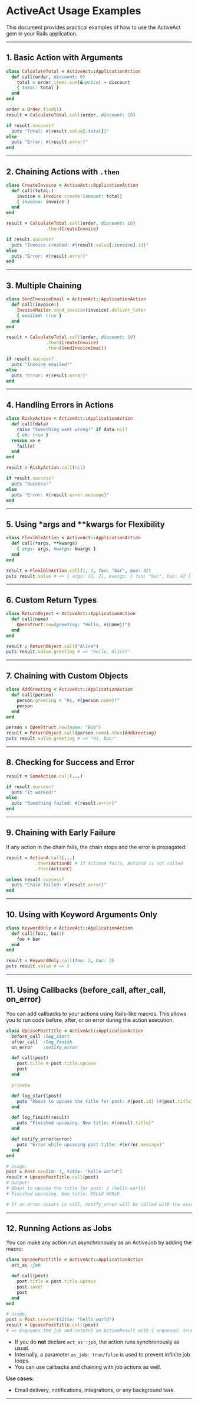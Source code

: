 # ActiveAct Usage Examples

This document provides practical examples of how to use the ActiveAct gem in your Rails application.

---

## 1. Basic Action with Arguments

```ruby
class CalculateTotal < ActiveAct::ApplicationAction
  def call(order, discount: 0)
    total = order.items.sum(&:price) - discount
    { total: total }
  end
end

order = Order.find(1)
result = CalculateTotal.call(order, discount: 10)

if result.success?
  puts "Total: #{result.value[:total]}"
else
  puts "Error: #{result.error}"
end
```

---

## 2. Chaining Actions with `.then`

```ruby
class CreateInvoice < ActiveAct::ApplicationAction
  def call(total:)
    invoice = Invoice.create!(amount: total)
    { invoice: invoice }
  end
end

result = CalculateTotal.call(order, discount: 10)
               .then(CreateInvoice)

if result.success?
  puts "Invoice created: #{result.value[:invoice].id}"
else
  puts "Error: #{result.error}"
end
```

---

## 3. Multiple Chaining

```ruby
class SendInvoiceEmail < ActiveAct::ApplicationAction
  def call(invoice:)
    InvoiceMailer.send_invoice(invoice).deliver_later
    { emailed: true }
  end
end

result = CalculateTotal.call(order, discount: 10)
               .then(CreateInvoice)
               .then(SendInvoiceEmail)

if result.success?
  puts "Invoice emailed!"
else
  puts "Error: #{result.error}"
end
```

---

## 4. Handling Errors in Actions

```ruby
class RiskyAction < ActiveAct::ApplicationAction
  def call(data)
    raise "Something went wrong!" if data.nil?
    { ok: true }
  rescue => e
    fail(e)
  end
end

result = RiskyAction.call(nil)

if result.success?
  puts "Success!"
else
  puts "Error: #{result.error.message}"
end
```

---

## 5. Using *args and **kwargs for Flexibility

```ruby
class FlexibleAction < ActiveAct::ApplicationAction
  def call(*args, **kwargs)
    { args: args, kwargs: kwargs }
  end
end

result = FlexibleAction.call(1, 2, foo: "bar", baz: 42)
puts result.value # => { args: [1, 2], kwargs: { foo: "bar", baz: 42 } }
```

---

## 6. Custom Return Types

```ruby
class ReturnObject < ActiveAct::ApplicationAction
  def call(name)
    OpenStruct.new(greeting: "Hello, #{name}!")
  end
end

result = ReturnObject.call("Alice")
puts result.value.greeting # => "Hello, Alice!"
```

---

## 7. Chaining with Custom Objects

```ruby
class AddGreeting < ActiveAct::ApplicationAction
  def call(person)
    person.greeting = "Hi, #{person.name}!"
    person
  end
end

person = OpenStruct.new(name: "Bob")
result = ReturnObject.call(person.name).then(AddGreeting)
puts result.value.greeting # => "Hi, Bob!"
```

---

## 8. Checking for Success and Error

```ruby
result = SomeAction.call(...)

if result.success?
  puts "It worked!"
else
  puts "Something failed: #{result.error}"
end
```

---

## 9. Chaining with Early Failure

If any action in the chain fails, the chain stops and the error is propagated:

```ruby
result = ActionA.call(...)
           .then(ActionB) # If ActionA fails, ActionB is not called
           .then(ActionC)

unless result.success?
  puts "Chain failed: #{result.error}"
end
```

---

## 10. Using with Keyword Arguments Only

```ruby
class KeywordOnly < ActiveAct::ApplicationAction
  def call(foo:, bar:)
    foo + bar
  end
end

result = KeywordOnly.call(foo: 2, bar: 3)
puts result.value # => 5
```

---

## 11. Using Callbacks (before_call, after_call, on_error)

You can add callbacks to your actions using Rails-like macros. This allows you to run code before, after, or on error during the action execution.

```ruby
class UpcasePostTitle < ActiveAct::ApplicationAction
  before_call :log_start
  after_call  :log_finish
  on_error    :notify_error

  def call(post)
    post.title = post.title.upcase
    post
  end

  private

  def log_start(post)
    puts "About to upcase the title for post: #{post.id} (#{post.title})"
  end

  def log_finish(result)
    puts "Finished upcasing. New title: #{result.title}"
  end

  def notify_error(error)
    puts "Error while upcasing post title: #{error.message}"
  end
end

# Usage:
post = Post.new(id: 1, title: "hello world")
result = UpcasePostTitle.call(post)
# Output:
# About to upcase the title for post: 1 (hello world)
# Finished upcasing. New title: HELLO WORLD

# If an error occurs in call, notify_error will be called with the exception.
```

---

## 12. Running Actions as Jobs

You can make any action run asynchronously as an ActiveJob by adding the macro:

```ruby
class UpcasePostTitle < ActiveAct::ApplicationAction
  act_as :job

  def call(post)
    post.title = post.title.upcase
    post.save!
    post
  end
end

# Usage:
post = Post.create!(title: "hello world")
result = UpcasePostTitle.call(post)
# => Enqueues the job and returns an ActionResult with { enqueued: true, ... }
```

- If you do **not** declare `act_as :job`, the action runs synchronously as usual.
- Internally, a parameter `as_job: true/false` is used to prevent infinite job loops.
- You can use callbacks and chaining with job actions as well.

**Use cases:**
- Email delivery, notifications, integrations, or any background task.

--- 